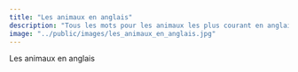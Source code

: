 ```yaml
---
title: "Les animaux en anglais"
description: "Tous les mots pour les animaux les plus courant en anglais."
image: "../public/images/les_animaux_en_anglais.jpg"
---
```


Les animaux en anglais